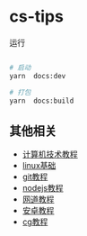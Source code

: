 # cs-tips

运行

```bash

# 启动
yarn  docs:dev

# 打包
yarn  docs:build

```

## 其他相关

- [计算机技术教程](https://yzqdev.github.io/cs-guide)
- [linux基础](https://yzqbooks.github.io/linux-tutorial/ )
- [git教程](https://yzqdev.github.io/git-tutor)
- [nodejs教程](https://yzqdev.github.io/node-tutor)
- [网道教程](https://yzqbooks.github.io/wangdoc)
- [安卓教程](https://yzqdev.github.io/android-docs)
- [cg教程](https://yzqdev.github.io/cg-tutor)
